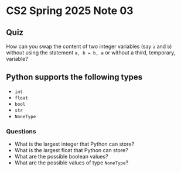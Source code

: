 # CS2 Spring 2025 Note 03

## Quiz

How can you swap the content of two integer variables (say `a` and `b`) without
using the statement `a, b = b, a` or without a third, temporary, variable?

## Python supports the following types

* `int`
* `float`
* `bool`
* `str`
* `NoneType`

### Questions

* What is the largest integer that Python can store?
* What is the largest float that Python can store?
* What are the possible boolean values?
* What are the possible values of type `NoneType`?
